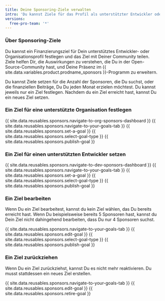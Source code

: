 ```yaml
---
title: Deine Sponsoring-Ziele verwalten
intro: 'Du kannst Ziele für das Profil als unterstützter Entwickler oder als unterstützte Organisationen setzen, um der Community zu helfen, die Auswirkungen zu verstehen, die das Sponsorings auf Dich hat.'
versions:
  free-pro-team: '*'
---
```


### Über Sponsoring-Ziele

Du kannst ein Finanzierungsziel für Dein unterstütztes Entwickler- oder Organisationsprofil festlegen und das Ziel mit Deiner Community teilen. Ziele helfen Dir, die Auswirkungen zu verstehen, die Du in der Open-Source-Community hast, und Deine Präsenz im {{ site.data.variables.product.prodname_sponsors }}-Programm zu erweitern.

Du kannst Ziele setzen für die Anzahl der Sponsoren, die Du suchst, oder die finanziellen Beiträge, Du Du jeden Monat erzielen möchtest. Du kannst jeweils nur ein Ziel festlegen. Nachdem du ein Ziel erreicht hast, kannst Du ein neues Ziel setzen.

### Ein Ziel für eine unterstützte Organisation festlegen

{{ site.data.reusables.sponsors.navigate-to-org-sponsors-dashboard }}
{{ site.data.reusables.sponsors.navigate-to-your-goals-tab }}
{{ site.data.reusables.sponsors.set-a-goal }}
{{ site.data.reusables.sponsors.select-goal-type }}
{{ site.data.reusables.sponsors.publish-goal }}

### Ein Ziel für einen unterstützten Entwickler setzen

{{ site.data.reusables.sponsors.navigate-to-dev-sponsors-dashboard }}
{{ site.data.reusables.sponsors.navigate-to-your-goals-tab }}
{{ site.data.reusables.sponsors.set-a-goal }}
{{ site.data.reusables.sponsors.select-goal-type }}
{{ site.data.reusables.sponsors.publish-goal }}

### Ein Ziel bearbeiten

Wenn Du ein Ziel bearbeitest, kannst du kein Ziel wählen, das Du bereits erreicht hast. Wenn Du beispielsweise bereits 5 Sponsoren hast, kannst du Dein Ziel nicht dahingehend bearbeiten, dass Du nur 4 Sponsoren suchst.

{{ site.data.reusables.sponsors.navigate-to-your-goals-tab }}
{{ site.data.reusables.sponsors.edit-goal }}
{{ site.data.reusables.sponsors.select-goal-type }}
{{ site.data.reusables.sponsors.publish-goal }}

### Ein Ziel zurückziehen

Wenn Du ein Ziel zurückziehst, kannst Du es nicht mehr reaktivieren. Du musst stattdessen ein neues Ziel erstellen.

{{ site.data.reusables.sponsors.navigate-to-your-goals-tab }}
{{ site.data.reusables.sponsors.edit-goal }}
{{ site.data.reusables.sponsors.retire-goal }}
